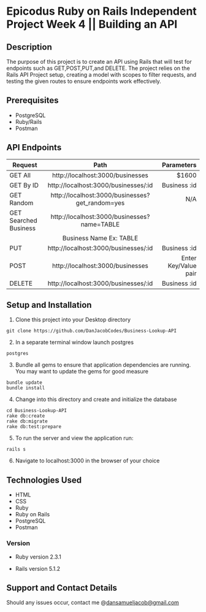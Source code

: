 # Epicodus Ruby on Rails Independent Project Week 4 || Building an API

## Description
The purpose of this project is to create an API using Rails that will test for endpoints such as GET,POST,PUT,and DELETE. The project relies on the Rails API Project setup, creating a model with scopes to filter requests, and testing the given routes to ensure endpoints work effectively.


## Prerequisites
* PostgreSQL
* Ruby/Rails
* Postman


## API Endpoints


| Request        | Path           | Parameters  |
| ------------- |:-------------:| -----:|
| GET All   |  http://localhost:3000/businesses | $1600 |
| GET By ID   | http://localhost:3000/businesses/:id    |   Business :id |
| GET Random | http://localhost:3000/businesses?get_random=yes|    N/A |
| GET Searched Business | http://localhost:3000/businesses?name=TABLE
     |    Business Name Ex: TABLE |
| PUT |  http://localhost:3000/businesses/:id      |   Business :id  |
| POST |  http://localhost:3000/businesses      |    Enter Key/Value pair |
| DELETE |  http://localhost:3000/businesses/:id      |    Business :id |



## Setup and Installation
1. Clone this project into your Desktop directory
  ```
  git clone https://github.com/DanJacobCodes/Business-Lookup-API
  ```
2. In a separate terminal window launch postgres
```
postgres
```

3. Bundle all gems to ensure that application dependencies are running. You may want to update the gems for good measure
  ```
  bundle update
  bundle install
  ```
4. Change into this directory and create and initialize the database
  ```
  cd Business-Lookup-API
  rake db:create
  rake db:migrate
  rake db:test:prepare
  ```

  5. To run the server and view the application run:
  ```
  rails s
  ```

  6. Navigate to localhost:3000 in the browser of your choice


## Technologies Used
* HTML
* CSS
* Ruby
* Ruby on Rails
* PostgreSQL
* Postman

### Version
* Ruby version
  2.3.1

* Rails version
  5.1.2

## Support and Contact Details
Should any issues occur, contact me @dansamueljacob@gmail.com
